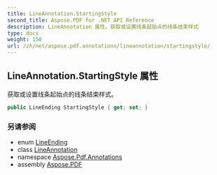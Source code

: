 ```yaml
---
title: LineAnnotation.StartingStyle
second_title: Aspose.PDF for .NET API Reference
description: LineAnnotation 属性。获取或设置线条起始点的线条结束样式
type: docs
weight: 150
url: /zh/net/aspose.pdf.annotations/lineannotation/startingstyle/
---
```

## LineAnnotation.StartingStyle 属性

获取或设置线条起始点的线条结束样式。

```csharp
public LineEnding StartingStyle { get; set; }
```

### 另请参阅

* enum [LineEnding](../../lineending/)
* class [LineAnnotation](../)
* namespace [Aspose.Pdf.Annotations](../../../aspose.pdf.annotations/)
* assembly [Aspose.PDF](../../../)